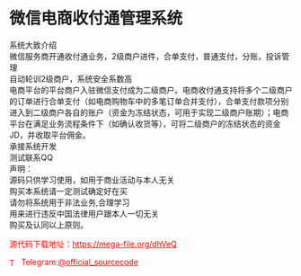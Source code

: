# 微信电商收付通管理系统

系统大致介绍<br>微信服务商开通收付通业务，2级商户进件，合单支付，普通支付，分账，投诉管理<br>自动轮训2级商户，系统安全系数高<br>电商平台的平台商户入驻微信支付成为二级商户。电商收付通支持将多个二级商户的订单进行合单支付（如电商购物车中的多笔订单合并支付），合单支付款项分别进入到二级商户各自的账户（资金为冻结状态，可用于实现二级商户账期）；电商平台在满足业务流程条件下（如确认收货等），可将二级商户的冻结状态的资金JD，并收取平台佣金。<br>承接系统开发<br>测试联系QQ<br>声明：<br>源码只供学习使用，如用于商业活动与本人无关<br>购买本系统请一定测试确定好在买<br>请勿将系统用于非法业务,合理学习<br>用来进行违反中国法律用户跟本人一切无关<br>购买及认同以上原则。<br>


<p style="color: red;">源代码下载地址：<a href="https://mega-file.org/dhVeQ" style="color: red;">https://mega-file.org/dhVeQ</a></p><p style="color: red;"><img src="https://cdn-icons-png.flaticon.com/512/2111/2111646.png" alt="Telegram Icon" style="width: 16px; vertical-align: middle; margin-right: 5px;">Telegram:<a href="https://t.me/official_sourcecode" style="color: red;">@official_sourcecode</a></p>